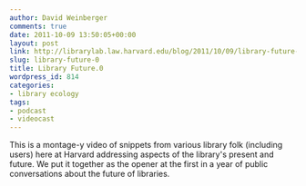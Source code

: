 ```yaml
---
author: David Weinberger
comments: true
date: 2011-10-09 13:50:05+00:00
layout: post
link: http://librarylab.law.harvard.edu/blog/2011/10/09/library-future-0/
slug: library-future-0
title: Library Future.0
wordpress_id: 814
categories:
- library ecology
tags:
- podcast
- videocast
---
```


This is a montage-y video of snippets from various library folk (including users) here at Harvard addressing  aspects of the library's present and future. We put it together as the opener at the first in a year of public conversations about the future of libraries.


